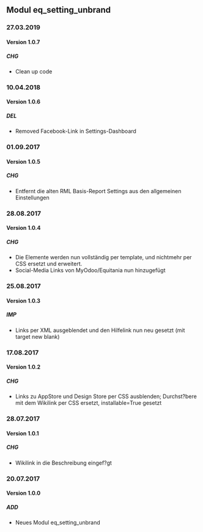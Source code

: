 ## Modul eq_setting_unbrand

### 27.03.2019
#### Version 1.0.7
##### CHG
- Clean up code

### 10.04.2018
#### Version 1.0.6
##### DEL
- Removed Facebook-Link in Settings-Dashboard

### 01.09.2017
#### Version 1.0.5
##### CHG
- Entfernt die alten RML Basis-Report Settings aus den allgemeinen Einstellungen

### 28.08.2017
#### Version 1.0.4
##### CHG
- Die Elemente werden nun vollständig per template, und nichtmehr per CSS ersetzt und erweitert.
- Social-Media Links von MyOdoo/Equitania nun hinzugefügt

### 25.08.2017
#### Version 1.0.3
##### IMP
- Links per XML ausgeblendet und den Hilfelink nun neu gesetzt (mit target new blank)

### 17.08.2017
#### Version 1.0.2
##### CHG
- Links zu AppStore und Design Store per CSS ausblenden; Durchst?bere mit dem Wikilink per CSS ersetzt, installable=True gesetzt

### 28.07.2017
#### Version 1.0.1
##### CHG
- Wikilink in die Beschreibung eingef?gt

### 20.07.2017
#### Version 1.0.0
##### ADD
- Neues Modul eq_setting_unbrand
